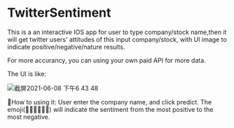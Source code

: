 # TwitterSentiment

This is a an interactive IOS app for user to type company/stock name,then it will get twitter users' attitudes of this input company/stock, with UI image to indicate positive/negative/nature results.

For more accurancy, you can using your own paid API for more data.

The UI is like:

![截屏2021-06-08 下午6 43 48](https://user-images.githubusercontent.com/76830377/121271554-94f39c00-c889-11eb-91c5-4926e2e27bc3.png)

🔺How to using it: User enter the company name, and click predict. The emoji(🥰😘😃😐😡👺) will indicate the sentiment from the most positive to the most negative.
